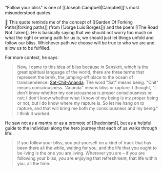 "Follow your bliss" is one of [[Joseph Campbell|Campbell]]'s most misunderstood quotes. 

💭 This quote reminds me of the concept of [[Garden Of Forking Paths|forking paths]] (from [[Jorge Luis Borges]]) and the poem [[The Road Not Taken]]. He is basically saying that we should not worry too much on what the right or wrong path for us is, we should just let things unfold and follow our bliss. Whichever path we choose will be true to who we are and allow us to be fulfilled. 

For more context, he says: 

> Now, I came to this idea of bliss because in Sanskrit, which is the great spiritual language of the world, there are three terms that represent the brink, the jumping-off place to the ocean of transcendence: [Sat-Chit-Ananda](https://en.wikipedia.org/wiki/Sat-Chit-Ananda "Sat-Chit-Ananda"). The word "Sat" means being. "Chit" means consciousness. "Ananda" means bliss or rapture. I thought, "I don't know whether my consciousness is proper consciousness or not; I don't know whether what I know of my being is my proper being or not; but I do know where my rapture is. So let me hang on to rapture, and that will bring me both my consciousness and my being." I think it worked.

He saw not as a mantra or as a promote of [[hedonism]], but as a helpful guide to the individual along the hero journey that each of us walks through life:

> If you follow your bliss, you put yourself on a kind of track that has been there all the while, waiting for you, and the life that you ought to be living is the one you are living. Wherever you are – if you are following your bliss, you are enjoying that refreshment, that life within you, all the time.
